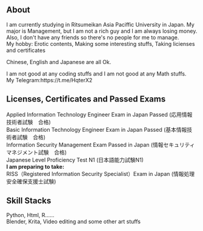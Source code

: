 <h2>About</h2>
<p>I am currently studying in Ritsumeikan Asia Paciffic University in Japan. My major is Management, but I am not a rich guy and I am always losing money. Also, I don't have any friends so there's no people for me to manage. <br> My hobby: Erotic contents, Making some interesting stuffs, Taking licienses and certificates</p>
<p>Chinese, English and Japanese are all Ok.</p>
<p> 
I am not good at any coding stuffs and I am not good at any Math stuffs.<br>
My Telegram:https://t.me/HqterX2 </p>

<h2>Licenses, Certificates and Passed Exams</h2> 
  Applied Information Technology Engineer Exam in Japan Passed (応用情報技術者試験　合格)<br>
  Basic Information Technology Engineer Exam in Japan Passed (基本情報技術者試験　合格)<br>
  Information Security Management Exam Passed in Japan (情報セキュリティマネジメント試験　合格) <br>
  Japanese Level Proficiency Test N1 (日本語能力試験N1)<br>
<b>I am preparing to take:</b><br>
  RISS（Registered Information Security Specialist）Exam in Japan (情報処理安全確保支援士試験)
<h2>Skill Stacks</h2>
  Python, Html, R......<br>
  Blender, Krita, Video editing and some other art stuffs
